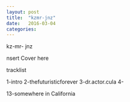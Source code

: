 ```yaml
---
layout: post
title:  "kzmr-jnz"
date:   2016-03-04
categories:
---
```




kz-mr-
jnz

![]()nsert Cover here

tracklist

1-intro
2-thefuturisticforever
3-dr.actor.cula
4-

13-somewhere in California
